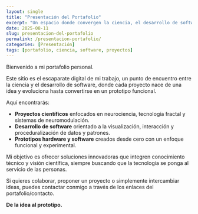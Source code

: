 ```yaml
---
layout: single
title: "Presentación del Portafolio"
excerpt: "Un espacio donde convergen la ciencia, el desarrollo de software y la creación de prototipos funcionales."
date: 2025-08-11
slug: presentacion-del-portafolio
permalink: /presentacion-portafolio/
categories: [Presentación]
tags: [portafolio, ciencia, software, proyectos]
---
```


Bienvenido a mi portafolio personal.

Este sitio es el escaparate digital de mi trabajo, un punto de encuentro entre la ciencia y el desarrollo de software, donde cada proyecto nace de una idea y evoluciona hasta convertirse en un prototipo funcional.

Aquí encontrarás:
- **Proyectos científicos** enfocados en neurociencia, tecnología fractal y sistemas de neuromodulación.
- **Desarrollo de software** orientado a la visualización, interacción y proceduralización de datos y patrones.
- **Prototipos hardware y software** creados desde cero con un enfoque funcional y experimental.

Mi objetivo es ofrecer soluciones innovadoras que integren conocimiento técnico y visión científica, siempre buscando que la tecnología se ponga al servicio de las personas.

Si quieres colaborar, proponer un proyecto o simplemente intercambiar ideas, puedes contactar conmigo a través de los enlaces del portafolio/contacto.

**De la idea al prototipo.**

